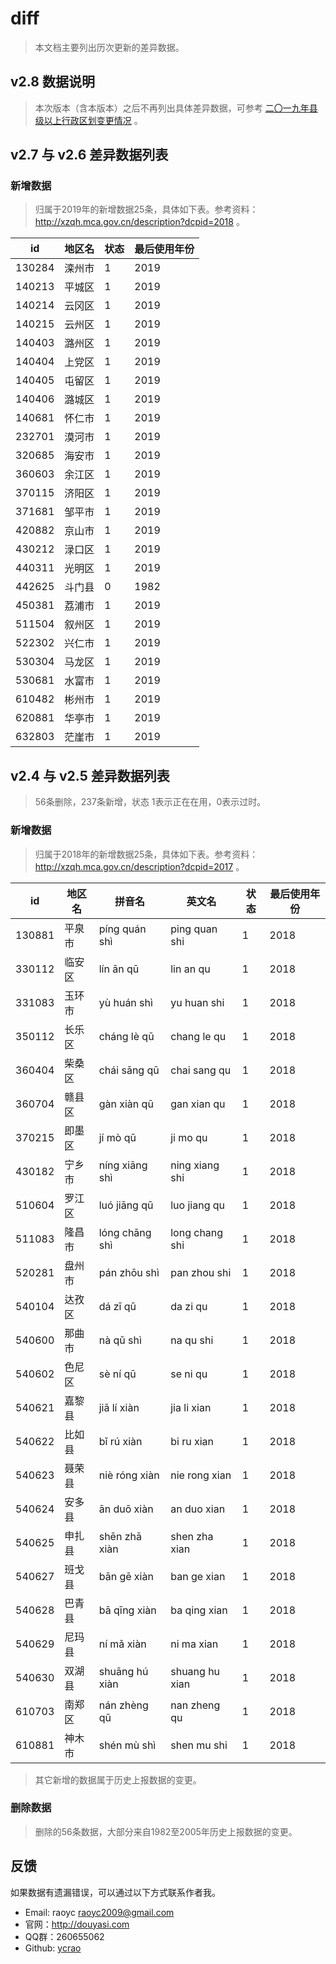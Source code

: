 # diff

>   本文档主要列出历次更新的差异数据。

## v2.8 数据说明

>   本次版本（含本版本）之后不再列出具体差异数据，可参考 [二〇一九年县级以上行政区划变更情况](http://xzqh.mca.gov.cn/description?dcpid=2019) 。

## v2.7 与 v2.6 差异数据列表

### 新增数据

>   归属于2019年的新增数据25条，具体如下表。参考资料：http://xzqh.mca.gov.cn/description?dcpid=2018 。

| id | 地区名 | 状态 | 最后使用年份 |
| ---- | ---- | ---- | ---- |
| 130284 | 滦州市 | 1 | 2019 |
| 140213 | 平城区 | 1 | 2019 |
| 140214 | 云冈区 | 1 | 2019 |
| 140215 | 云州区 | 1 | 2019 |
| 140403 | 潞州区 | 1 | 2019 |
| 140404 | 上党区 | 1 | 2019 |
| 140405 | 屯留区 | 1 | 2019 |
| 140406 | 潞城区 | 1 | 2019 |
| 140681 | 怀仁市 | 1 | 2019 |
| 232701 | 漠河市 | 1 | 2019 |
| 320685 | 海安市 | 1 | 2019 |
| 360603 | 余江区 | 1 | 2019 |
| 370115 | 济阳区 | 1 | 2019 |
| 371681 | 邹平市 | 1 | 2019 |
| 420882 | 京山市 | 1 | 2019 |
| 430212 | 渌口区 | 1 | 2019 |
| 440311 | 光明区 | 1 | 2019 |
| 442625 | 斗门县 | 0 | 1982 |
| 450381 | 荔浦市 | 1 | 2019 |
| 511504 | 叙州区 | 1 | 2019 |
| 522302 | 兴仁市 | 1 | 2019 |
| 530304 | 马龙区 | 1 | 2019 |
| 530681 | 水富市 | 1 | 2019 |
| 610482 | 彬州市 | 1 | 2019 |
| 620881 | 华亭市 | 1 | 2019 |
| 632803 | 茫崖市 | 1 | 2019 |

## v2.4 与 v2.5 差异数据列表

>   56条删除，237条新增，状态 1表示正在在用，0表示过时。

### 新增数据

>   归属于2018年的新增数据25条，具体如下表。参考资料：http://xzqh.mca.gov.cn/description?dcpid=2017 。

| id | 地区名 | 拼音名 | 英文名| 状态 | 最后使用年份 | 
| ---- | ---- | ---- | ---- | ---- | ---- |
| 130881 | 平泉市 | píng quán shì | ping quan shi | 1 | 2018 |
| 330112 | 临安区 | lín ān qū | lin an qu | 1 | 2018 |
| 331083 | 玉环市 | yù huán shì | yu huan shi | 1 | 2018 |
| 350112 | 长乐区 | cháng lè qū | chang le qu | 1 | 2018 |
| 360404 | 柴桑区 | chái sāng qū | chai sang qu | 1 | 2018 |
| 360704 | 赣县区 | gàn xiàn qū | gan xian qu | 1 | 2018 |
| 370215 | 即墨区 | jí mò qū | ji mo qu | 1 | 2018 |
| 430182 | 宁乡市 | níng xiāng shì | ning xiang shi | 1 | 2018 |
| 510604 | 罗江区 | luó jiāng qū | luo jiang qu | 1 | 2018 |
| 511083 | 隆昌市 | lóng chāng shì | long chang shi | 1 | 2018 |
| 520281 | 盘州市 | pán zhōu shì | pan zhou shi | 1 | 2018 |
| 540104 | 达孜区 | dá zī qū | da zi qu | 1 | 2018 |
| 540600 | 那曲市 | nà qǔ shì | na qu shi | 1 | 2018 |
| 540602 | 色尼区 | sè ní qū | se ni qu | 1 | 2018 |
| 540621 | 嘉黎县 | jiā lí xiàn | jia li xian | 1 | 2018 |
| 540622 | 比如县 | bǐ rú xiàn | bi ru xian | 1 | 2018 |
| 540623 | 聂荣县 | niè róng xiàn | nie rong xian | 1 | 2018 |
| 540624 | 安多县 | ān duō xiàn | an duo xian | 1 | 2018 |
| 540625 | 申扎县 | shēn zhā xiàn | shen zha xian | 1 | 2018 |
| 540627 | 班戈县 | bān gē xiàn | ban ge xian | 1 | 2018 |
| 540628 | 巴青县 | bā qīng xiàn | ba qing xian | 1 | 2018 |
| 540629 | 尼玛县 | ní mǎ xiàn | ni ma xian | 1 | 2018 |
| 540630 | 双湖县 | shuāng hú xiàn | shuang hu xian | 1 | 2018 |
| 610703 | 南郑区 | nán zhèng qū | nan zheng qu | 1 | 2018 |
| 610881 | 神木市 | shén mù shì | shen mu shi | 1 | 2018 |

>   其它新增的数据属于历史上报数据的变更。

### 删除数据

>   删除的56条数据，大部分来自1982至2005年历史上报数据的变更。

## 反馈

如果数据有遗漏错误，可以通过以下方式联系作者我。

- Email: raoyc <raoyc2009@gmail.com>
- 官网：http://douyasi.com
- QQ群：260655062
- Github: [ycrao](https://github.com/ycrao)